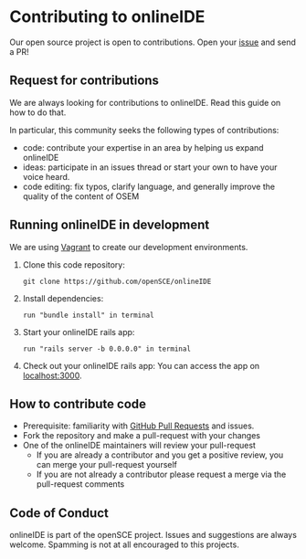 # Contributing to onlineIDE
Our open source project is open to contributions. Open your [issue](https://github.com/openSCE/onlineIDE/issues/new) and send a PR!

## Request for contributions
We are always looking for contributions to onlineIDE. Read this guide on how to do that.

In particular, this community seeks the following types of contributions:

* code: contribute your expertise in an area by helping us expand onlineIDE
* ideas: participate in an issues thread or start your own to have your voice heard.
* code editing: fix typos, clarify language, and generally improve the quality of the content of OSEM

## Running onlineIDE in development
We are using [Vagrant](https://www.vagrantup.com/) to create our development environments.

1. Clone this code repository:

    ```
    git clone https://github.com/openSCE/onlineIDE
    ```
2. Install dependencies: 

    ```
    run "bundle install" in terminal
    ```

3. Start your onlineIDE rails app:

    ```
    run "rails server -b 0.0.0.0" in terminal
    ```

4. Check out your onlineIDE rails app:
    You can access the app on [localhost:3000](http://localhost:3000). 

## How to contribute code
* Prerequisite: familiarity with [GitHub Pull Requests](https://help.github.com/articles/using-pull-requests) and issues.
* Fork the repository and make a pull-request with your changes
* One of the onlineIDE maintainers will review your pull-request
  * If you are already a contributor and you get a positive review, you can merge your pull-request yourself
  * If you are not already a contributor please request a merge via the pull-request comments

## Code of Conduct
onlineIDE is part of the openSCE project. Issues and suggestions are always welcome. Spamming is not at all encouraged to this projects.


